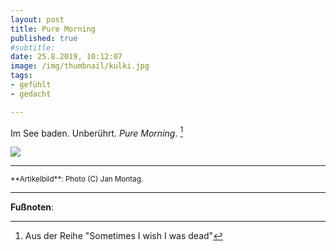 ```yaml
---
layout: post
title: Pure Morning
published: true
#subtitle:
date: 25.8.2019, 10:12:07
image: /img/thumbnail/kulki.jpg
tags:
- gefühlt
- gedacht

---
```

Im See baden. Unberührt. *Pure Morning*. [^1]

![]({{site.baseurl}}/conent/imaes/2019/08/kulki.jpg)

---

<small>
**Artikelbild**: Photo (C) Jan Montag.
</small>

---

**Fußnoten**:

[^1]: Aus der Reihe "Sometimes I wish I was dead"
